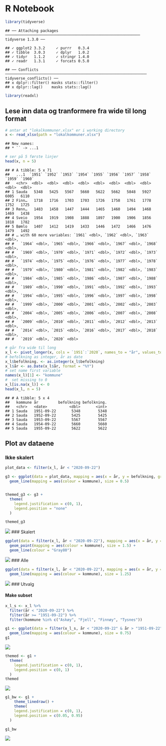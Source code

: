 R Notebook
================

``` r
library(tidyverse)
```

    ## ── Attaching packages ───────────────────────────────────────────────────────────── tidyverse 1.3.0 ──

    ## ✓ ggplot2 3.3.2     ✓ purrr   0.3.4
    ## ✓ tibble  3.0.3     ✓ dplyr   1.0.2
    ## ✓ tidyr   1.1.2     ✓ stringr 1.4.0
    ## ✓ readr   1.3.1     ✓ forcats 0.5.0

    ## ── Conflicts ──────────────────────────────────────────────────────────────── tidyverse_conflicts() ──
    ## x dplyr::filter() masks stats::filter()
    ## x dplyr::lag()    masks stats::lag()

``` r
library(readxl)
```

## Lese inn data og tranformere fra wide til long format

``` r
# antar at "lokalkommuner.xlsx" er i working directory
x <- read_xlsx(path = "lokalkommuner.xlsx")
```

    ## New names:
    ## * `` -> ...1

``` r
# ser på 5 første linjer
head(x, n = 5)
```

    ## # A tibble: 5 x 71
    ##   ...1  `1951` `1952` `1953` `1954` `1955` `1956` `1957` `1958` `1959` `1960`
    ##   <chr>  <dbl>  <dbl>  <dbl>  <dbl>  <dbl>  <dbl>  <dbl>  <dbl>  <dbl>  <dbl>
    ## 1 Sauda   5348   5425   5567   5660   5622   5662   5848   5927   6005   6110
    ## 2 Finn…   1718   1716   1703   1703   1726   1758   1761   1778   1752   1725
    ## 3 Renn…   1483   1458   1447   1444   1465   1460   1494   1468   1469   1438
    ## 4 Sveio   1954   1919   1908   1888   1897   1900   1906   1856   1818   1782
    ## 5 Bømlo   1407   1412   1419   1433   1446   1472   1466   1476   1479   1492
    ## # … with 60 more variables: `1961` <dbl>, `1962` <dbl>, `1963` <dbl>,
    ## #   `1964` <dbl>, `1965` <dbl>, `1966` <dbl>, `1967` <dbl>, `1968` <dbl>,
    ## #   `1969` <dbl>, `1970` <dbl>, `1971` <dbl>, `1972` <dbl>, `1973` <dbl>,
    ## #   `1974` <dbl>, `1975` <dbl>, `1976` <dbl>, `1977` <dbl>, `1978` <dbl>,
    ## #   `1979` <dbl>, `1980` <dbl>, `1981` <dbl>, `1982` <dbl>, `1983` <dbl>,
    ## #   `1984` <dbl>, `1985` <dbl>, `1986` <dbl>, `1987` <dbl>, `1988` <dbl>,
    ## #   `1989` <dbl>, `1990` <dbl>, `1991` <dbl>, `1992` <dbl>, `1993` <dbl>,
    ## #   `1994` <dbl>, `1995` <dbl>, `1996` <dbl>, `1997` <dbl>, `1998` <dbl>,
    ## #   `1999` <dbl>, `2000` <dbl>, `2001` <dbl>, `2002` <dbl>, `2003` <dbl>,
    ## #   `2004` <dbl>, `2005` <dbl>, `2006` <dbl>, `2007` <dbl>, `2008` <dbl>,
    ## #   `2009` <dbl>, `2010` <dbl>, `2011` <dbl>, `2012` <dbl>, `2013` <dbl>,
    ## #   `2014` <dbl>, `2015` <dbl>, `2016` <dbl>, `2017` <dbl>, `2018` <dbl>,
    ## #   `2019` <dbl>, `2020` <dbl>

``` r
# går fra wide til long
x_l <- pivot_longer(x, cols = `1951`:`2020`, names_to = "år", values_to = "befolkning")
# befolkning as integer, år as date
x_l$befolkning. <- as.integer(x_l$befolkning)
x_l$år <- as.Date(x_l$år, format = "%Y")
# set name first variable
names(x_l)[1] <- "kommune"
#  set missing to 0
x_l[is.na(x_l)] <- 0
head(x_l, n = 5)
```

    ## # A tibble: 5 x 4
    ##   kommune år         befolkning befolkning.
    ##   <chr>   <date>          <dbl>       <int>
    ## 1 Sauda   1951-09-22       5348        5348
    ## 2 Sauda   1952-09-22       5425        5425
    ## 3 Sauda   1953-09-22       5567        5567
    ## 4 Sauda   1954-09-22       5660        5660
    ## 5 Sauda   1955-09-22       5622        5622

## Plot av dataene

### Ikke skalert

``` r
plot_data <- filter(x_l, år < "2020-09-22")

g3 <- ggplot(data = plot_data, mapping = aes(x = år, y = befolkning, group = kommune)) +
  geom_line(mapping = aes(colour = kommune), size = 0.5) 


themed_g3 <- g3 +
  theme(
    legend.justification = c(0, 1),
    legend.position = "none"
  )

themed_g3
```

![](it_fig_files/figure-gfm/plot-data-1.png)<!-- --> \#\#\# Skalert

``` r
ggplot(data = filter(x_l, år < "2020-09-22"), mapping = aes(x = år, y = befolkning, group = kommune)) +
  geom_point(mapping = aes(colour = kommune), size = 1.5) +
  geom_line(colour = "Gray80")
```

![](it_fig_files/figure-gfm/plot-skalert-1.png)<!-- --> \#\#\# Alle

``` r
ggplot(data = filter(x_l, år < "2020-09-22"), mapping = aes(x = år, y = befolkning, group = kommune)) +
  geom_line(mapping = aes(colour = kommune), size = 1.25)
```

![](it_fig_files/figure-gfm/plot-begge-1.png)<!-- --> \#\#\# Utvalg

#### Make subset

``` r
x_l_s <- x_l %>%
  filter(år < "2020-09-22") %>%
  filter(år >= "1951-09-22") %>%
  filter(kommune %in% c("Askøy", "Fjell", "Finnøy", "Tysnes"))
```

``` r
g1 <- ggplot(data = filter(x_l_s, år < "2020-09-22" & år > "1951-09-22"), mapping = aes(x = år, y = befolkning, group = kommune)) +
  geom_line(mapping = aes(colour = kommune), size = 0.75)
g1
```

![](it_fig_files/figure-gfm/plot-utvalg-1.png)<!-- -->

``` r
themed <- g1 +
  theme(
    legend.justification = c(0, 1),
    legend.position = c(0, 1)
  )
themed
```

![](it_fig_files/figure-gfm/themed-1.png)<!-- -->

``` r
g1_bw <- g1 +
    theme_linedraw() +
    theme(
    legend.justification = c(0, 1),
    legend.position = c(0.05, 0.95)
  ) 

g1_bw
```

![](it_fig_files/figure-gfm/bw-1.png)<!-- -->
